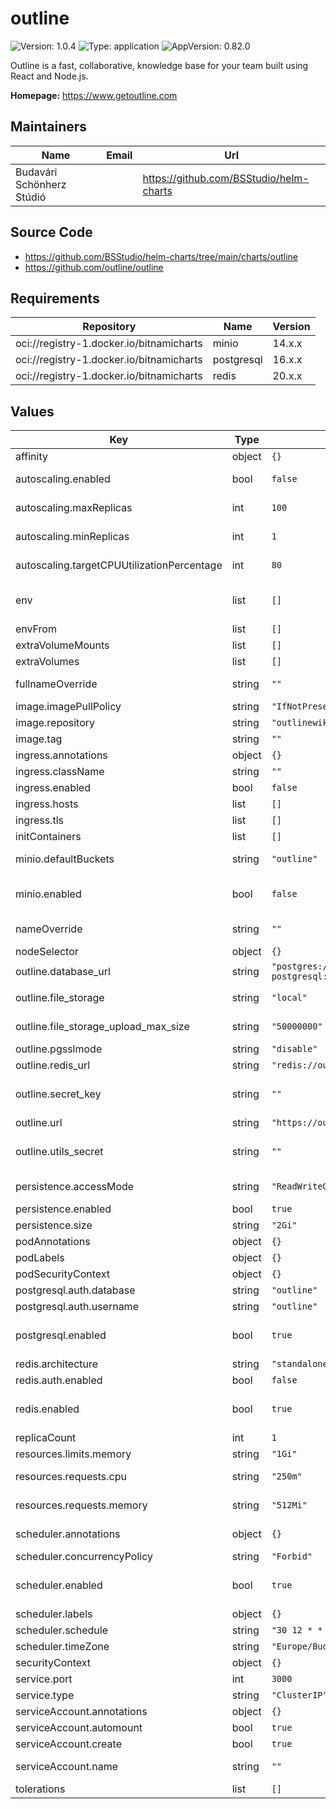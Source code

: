 # outline

![Version: 1.0.4](https://img.shields.io/badge/Version-1.0.4-informational?style=flat-square) ![Type: application](https://img.shields.io/badge/Type-application-informational?style=flat-square) ![AppVersion: 0.82.0](https://img.shields.io/badge/AppVersion-0.82.0-informational?style=flat-square)

Outline is a fast, collaborative, knowledge base for your team built using React and Node.js.

**Homepage:** <https://www.getoutline.com>

## Maintainers

| Name | Email | Url |
| ---- | ------ | --- |
| Budavári Schönherz Stúdió |  | <https://github.com/BSStudio/helm-charts> |

## Source Code

* <https://github.com/BSStudio/helm-charts/tree/main/charts/outline>
* <https://github.com/outline/outline>

## Requirements

| Repository | Name | Version |
|------------|------|---------|
| oci://registry-1.docker.io/bitnamicharts | minio | 14.x.x |
| oci://registry-1.docker.io/bitnamicharts | postgresql | 16.x.x |
| oci://registry-1.docker.io/bitnamicharts | redis | 20.x.x |

## Values

| Key | Type | Default | Description |
|-----|------|---------|-------------|
| affinity | object | `{}` | Affinity for the deployment |
| autoscaling.enabled | bool | `false` | Controls whether autoscaling is enabled or disabled for the application |
| autoscaling.maxReplicas | int | `100` | Sets the maximum number of application instances (replicas) that can be scaled up to during high demand |
| autoscaling.minReplicas | int | `1` | Defines the minimum number of application instances (replicas) to maintain, even during low demand |
| autoscaling.targetCPUUtilizationPercentage | int | `80` | Specifies the CPU utilization threshold at which autoscaling will be triggered to adjust the number of replicas |
| env | list | `[]` | Environment variables to pass to the deployment See configuration options at <https://github.com/outline/outline/blob/main/.env.sample> |
| envFrom | list | `[]` | envFrom to pass to the deployment |
| extraVolumeMounts | list | `[]` | Additional volume mounts for the containers |
| extraVolumes | list | `[]` | Additional volumes to mount to the deployment |
| fullnameOverride | string | `""` | String to fully override `"outline.fullname"`. Prefer using global.fullnameOverride if possible |
| image.imagePullPolicy | string | `"IfNotPresent"` | The logic of image pulling |
| image.repository | string | `"outlinewiki/outline"` | The Docker repository to pull the image from |
| image.tag | string | `""` | Overrides the image tag whose default is the chart appVersion |
| ingress.annotations | object | `{}` | Additional ingress annotations |
| ingress.className | string | `""` | Defines which ingress controller will implement the resource |
| ingress.enabled | bool | `false` | Enable an ingress resource |
| ingress.hosts | list | `[]` | List of ingress hosts |
| ingress.tls | list | `[]` | Ingress TLS configuration |
| initContainers | list | `[]` | Init containers to add to the deployment |
| minio.defaultBuckets | string | `"outline"` | Comma, semi-colon or space separated list of buckets to create at initialization |
| minio.enabled | bool | `false` | Enable the Bitnami MinIO® chart. Refer to <https://github.com/bitnami/charts/blob/main/bitnami/minio> for possible values. |
| nameOverride | string | `""` | Provide a name in place of `outline`. Prefer using global.nameOverride if possible |
| nodeSelector | object | `{}` | NodeSelector for the deployment |
| outline.database_url | string | `"postgres://outline:secretPassword@outline-postgresql:5432/outline"` | Connection string to access the database |
| outline.file_storage | string | `"local"` | Specify what storage system to use. Possible value is one of "s3" or "local". |
| outline.file_storage_upload_max_size | string | `"50000000"` | Maximum allowed byte size for the uploaded attachment. Make sure to define it as a string. |
| outline.pgsslmode | string | `"disable"` | Disable SSL for connecting to PostgreSQL |
| outline.redis_url | string | `"redis://outline-redis-master:6379"` | Connection string to access Redis |
| outline.secret_key | string | `""` | Generate a hex-encoded 32-byte random key. You should use `openssl rand -hex 32` in your terminal to generate a random value. |
| outline.url | string | `"https://outline.example.com"` | URL should point to the fully qualified, publicly accessible URL. |
| outline.utils_secret | string | `""` | Generate a unique random key. The format is not important but you could still use `openssl rand -hex 32` in your terminal to produce this. |
| persistence.accessMode | string | `"ReadWriteOnce"` | Specifies the level of access to the persistent storage (e.g., read-write, read-only) |
| persistence.enabled | bool | `true` | Determines whether persistent storage is enabled or not |
| persistence.size | string | `"2Gi"` | Defines the amount of storage allocated for persistence |
| podAnnotations | object | `{}` | Optional additional annotations to add to the pods |
| podLabels | object | `{}` | Optional additional labels to add to the pods |
| podSecurityContext | object | `{}` |  |
| postgresql.auth.database | string | `"outline"` | Name for a custom database to create |
| postgresql.auth.username | string | `"outline"` | Name for a custom user to create |
| postgresql.enabled | bool | `true` | Enable the Bitnami PostgreSQL chart. Refer to <https://github.com/bitnami/charts/blob/main/bitnami/postgresql> for possible values. |
| redis.architecture | string | `"standalone"` | Redis® architecture. Allowed values: standalone or replication |
| redis.auth.enabled | bool | `false` | Enable password authentication |
| redis.enabled | bool | `true` | Enable the Bitnami Redis® chart. Refer to <https://github.com/bitnami/charts/blob/main/bitnami/redis> for possible values. |
| replicaCount | int | `1` | The number of replicas to deploy |
| resources.limits.memory | string | `"1Gi"` | The maximum amount of memory the container can use |
| resources.requests.cpu | string | `"250m"` | Specifies the minimum amount of CPU that will be allocated to the container |
| resources.requests.memory | string | `"512Mi"` | Specifies the minimum amount of memory that will be allocated to the container |
| scheduler.annotations | object | `{}` | Optional additional annotations to add to the CronJob runner pod |
| scheduler.concurrencyPolicy | string | `"Forbid"` | Concurrency policy for the CronJob |
| scheduler.enabled | bool | `true` | Create a CronJob to run Outline's scheduled jobs. Refer to <https://docs.getoutline.com/s/hosting/doc/scheduled-jobs-RhZzCt770H> for more information. |
| scheduler.labels | object | `{}` | Optional additional labels to add to the CronJob runner pod |
| scheduler.schedule | string | `"30 12 * * *"` | Schedule to use for the CronJob |
| scheduler.timeZone | string | `"Europe/Budapest"` | Timezone for interpreting the cron schedule |
| securityContext | object | `{}` | Run containers as a specific securityContext |
| service.port | int | `3000` | Port number for web traffic |
| service.type | string | `"ClusterIP"` | Kubernetes service type for web traffic |
| serviceAccount.annotations | object | `{}` | Annotations to add to the service account |
| serviceAccount.automount | bool | `true` | Automatically mount a ServiceAccount's API credentials? |
| serviceAccount.create | bool | `true` | Specifies whether a service account should be created |
| serviceAccount.name | string | `""` | The name of the service account to use. If not set and create is true, a name is generated using the fullname template. |
| tolerations | list | `[]` | Tolerations for the deployment |
